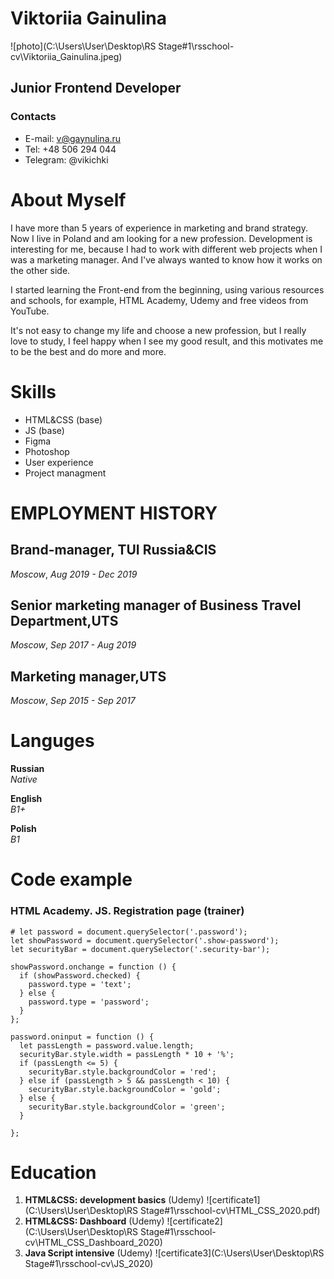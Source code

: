 #  Viktoriia Gainulina 
![photo](C:\Users\User\Desktop\RS Stage#1\rsschool-cv\Viktoriia_Gainulina.jpeg)
## Junior Frontend Developer
### Contacts
* E-mail: v@gaynulina.ru 
* Tel: +48 506 294 044
* Telegram: @vikichki

# About Myself

  I have more than 5 years of experience in marketing and brand strategy. Now I live in Poland and am looking for a new profession. Development is interesting for me, because I had to work with different web projects when I was a marketing manager. And I've always wanted to know how it works on the other side. 

 I started learning the Front-end from the beginning, using various resources and schools, for example, HTML Academy, Udemy and free videos from YouTube.

 It's not easy to change my life and choose a new profession, but I really love to study, I feel happy when I see my good result, and this motivates me to be the best and do more and more.

# Skills
 - HTML&CSS (base)
 - JS (base)
 - Figma
 - Photoshop
 - User experience
 - Project managment

# EMPLOYMENT HISTORY
## Brand-manager, TUI Russia&CIS   
_Moscow_,
_Aug 2019 - Dec 2019_
## Senior marketing manager of Business Travel Department,UTS    
_Moscow_,
_Sep 2017 - Aug 2019_
## Marketing manager,UTS
_Moscow_,
_Sep 2015 - Sep 2017_

# Languges
**Russian**\
_Native_

**English**\
_B1+_

**Polish**\
_B1_

# Code example 
### HTML Academy. JS. Registration page (trainer)
```
# let password = document.querySelector('.password');
let showPassword = document.querySelector('.show-password');
let securityBar = document.querySelector('.security-bar');

showPassword.onchange = function () {
  if (showPassword.checked) {
    password.type = 'text';
  } else {
    password.type = 'password';
  }
};

password.oninput = function () {
  let passLength = password.value.length;
  securityBar.style.width = passLength * 10 + '%';
  if (passLength <= 5) {
    securityBar.style.backgroundColor = 'red';
  } else if (passLength > 5 && passLength < 10) {
    securityBar.style.backgroundColor = 'gold';
  } else {
    securityBar.style.backgroundColor = 'green';
  }

};
```
# Education
1) **HTML&CSS: development basics** (Udemy)
![certificate1](C:\Users\User\Desktop\RS Stage#1\rsschool-cv\HTML_CSS_2020.pdf)
2) **HTML&CSS: Dashboard** (Udemy)
![certificate2](C:\Users\User\Desktop\RS Stage#1\rsschool-cv\HTML_CSS_Dashboard_2020)
3) **Java Script intensive** (Udemy)
![certificate3](C:\Users\User\Desktop\RS Stage#1\rsschool-cv\JS_2020)


